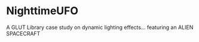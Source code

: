 # NighttimeUFO
A GLUT Library case study on dynamic lighting effects... featuring an ALIEN SPACECRAFT
